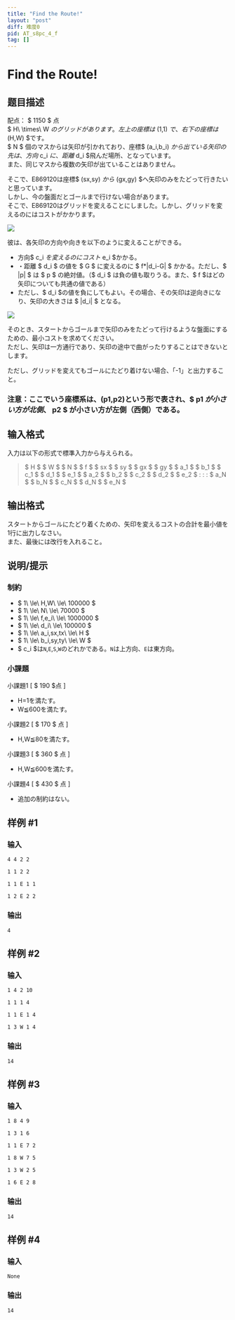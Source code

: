 ```yaml
---
title: "Find the Route!"
layout: "post"
diff: 难度0
pid: AT_s8pc_4_f
tag: []
---
```


# Find the Route!

## 题目描述

[problemUrl]: https://atcoder.jp/contests/s8pc-4/tasks/s8pc_4_f

配点： $ 1150 $ 点   
 $ H\ \times\ W $のグリッドがあります。左上の座標は$ (1,1) $で、右下の座標は$ (H,W) $です。  
 $ N $ 個のマスからは矢印が引かれており、座標$ (a_i,b_i) $から出ている矢印の先は、方向$ c_i $に、距離$ d_i $飛んだ場所、となっています。  
 また、同じマスから複数の矢印が出ていることはありません。  
  
 そこで、E869120は座標$ (sx,sy) $から$ (gx,gy) $へ矢印のみをたどって行きたいと思っています。  
 しかし、今の盤面だとゴールまで行けない場合があります。  
 そこで、E869120はグリッドを変えることにしました。しかし、グリッドを変えるのにはコストがかかります。

 ![](https://cdn.luogu.com.cn/upload/vjudge_pic/AT_s8pc_4_f/417b8d143f877b9d4b60870ef29c6f098730f2f5.png)

 彼は、各矢印の方向や向きを以下のように変えることができる。  
- 方向$ c_i $を変えるのにコスト$ e_i $かかる。
- ・距離 $ d_i $ の値を $ G $ に変えるのに $ f*|d_i-G| $ かかる。ただし、$ |p| $ は $ p $ の絶対値。（$ d_i $ は負の値も取りうる。また、$ f $はどの矢印についても共通の値である）
- ただし、$ d_i $の値を負にしてもよい。その場合、その矢印は逆向きになり、矢印の大きさは $ |d_i| $ となる。

 ![](https://cdn.luogu.com.cn/upload/vjudge_pic/AT_s8pc_4_f/083503350a78609167f0fc31440bde0766e21902.png)

  
  
 そのとき、スタートからゴールまで矢印のみをたどって行けるような盤面にするための、最小コストを求めてください。  
 ただし、矢印は一方通行であり、矢印の途中で曲がったりすることはできないとします。  
  
 ただし、グリッドを変えてもゴールにたどり着けない場合、「-1」と出力すること。  
  
### 注意：ここでいう座標系は、(p1,p2)という形で表され、$ p1 $が小さい方が北側、$ p2 $ が小さい方が左側（西側）である。

## 输入格式

入力は以下の形式で標準入力から与えられる。

> $ H $ $ W $ $ N $ $ f $ $ sx $ $ sy $ $ gx $ $ gy $ $ a_1 $ $ b_1 $ $ c_1 $ $ d_1 $ $ e_1 $ $ a_2 $ $ b_2 $ $ c_2 $ $ d_2 $ $ e_2 $ : : : $ a_N $ $ b_N $ $ c_N $ $ d_N $ $ e_N $

## 输出格式

スタートからゴールにたどり着くための、矢印を変えるコストの合計を最小値を1行に出力しなさい。  
 また、最後には改行を入れること。

## 说明/提示

### 制約

- $ 1\ \le\ H,W\ \le\ 100000 $
- $ 1\ \le\ N\ \le\ 70000 $
- $ 1\ \le\ f,e_i\ \le\ 1000000 $
- $ 1\ \le\ d_i\ \le\ 100000 $
- $ 1\ \le\ a_i,sx,tx\ \le\ H $
- $ 1\ \le\ b_i,sy,ty\ \le\ W $
- $ c_i $は`N`,`E`,`S`,`W`のどれかである。`N`は上方向、`E`は東方向。

### 小課題

小課題1 \[ $ 190 $点 \]

- H=1を満たす。
- W≦600を満たす。

小課題2 \[ $ 170 $ 点 \]

- H,W≦80を満たす。
 
  
小課題3 \[ $ 360 $ 点 \]

- H,W≦600を満たす。

小課題4 \[ $ 430 $ 点 \]

- 追加の制約はない。

## 样例 #1

### 输入

```
4 4 2 2
1 1 2 2
1 1 E 1 1
1 2 E 2 2
```

### 输出

```
4
```

## 样例 #2

### 输入

```
1 4 2 10
1 1 1 4
1 1 E 1 4
1 3 W 1 4
```

### 输出

```
14
```

## 样例 #3

### 输入

```
1 8 4 9
1 3 1 6
1 1 E 7 2
1 8 W 7 5
1 3 W 2 5
1 6 E 2 8
```

### 输出

```
14
```

## 样例 #4

### 输入

```
None
```

### 输出

```
14
```

